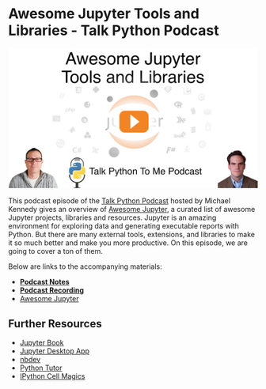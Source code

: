 # Awesome Jupyter Tools and Libraries - Talk Python Podcast

[![Video Banner](banner.png)](https://www.youtube.com/watch?v=gRthGTQs4jc)

This podcast episode of the [Talk Python Podcast](https://talkpython.fm/) hosted by Michael Kennedy gives an overview of [Awesome Jupyter](https://github.com/markusschanta/awesome-jupyter), a curated list of awesome Jupyter projects, libraries and resources. Jupyter is an amazing environment for exploring data and generating executable reports with Python. But there are many external tools, extensions, and libraries to make it so much better and make you more productive. On this episode, we are going to cover a ton of them.

Below are links to the accompanying materials:

 * [**Podcast Notes**](https://talkpython.fm/episodes/show/394/awesome-jupyter-libraries-and-extensions-in-2022)
 * [**Podcast Recording**](https://www.youtube.com/watch?v=gRthGTQs4jc)
 * [Awesome Jupyter](https://github.com/markusschanta/awesome-jupyter)
 
## Further Resources

 * [Jupyter Book](https://jupyterbook.org/en/stable/intro.html)
 * [Jupyter Desktop App](https://blog.jupyter.org/jupyterlab-desktop-app-now-available-b8b661b17e9a)
 * [nbdev](https://github.com/fastai/nbdev)
 * [Python Tutor](https://pythontutor.com/index.html)
 * [IPython Cell Magics](https://ipython.readthedocs.io/en/stable/interactive/magics.html#cell-magics)
